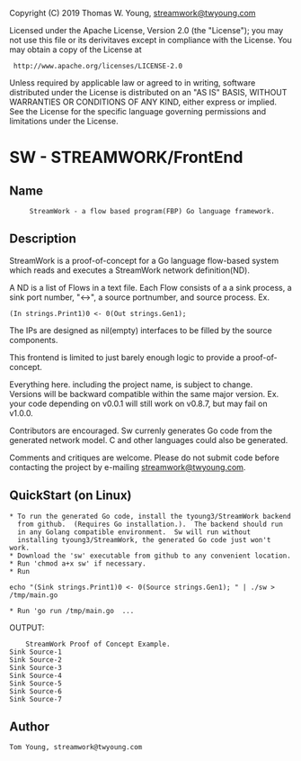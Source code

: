 Copyright (C) 2019 Thomas W. Young, streamwork@twyoung.com 

Licensed under the Apache License, Version 2.0 (the "License");
you may not use this file or its derivitaves except in compliance with the License.
You may obtain a copy of the License at

     http://www.apache.org/licenses/LICENSE-2.0

Unless required by applicable law or agreed to in writing, software
distributed under the License is distributed on an "AS IS" BASIS,
WITHOUT WARRANTIES OR CONDITIONS OF ANY KIND, either express or implied.
See the License for the specific language governing permissions and
limitations under the License.

SW - STREAMWORK/FrontEnd
=======================

Name
----

         StreamWork - a flow based program(FBP) Go language framework.
         

Description
-----------

StreamWork is a proof-of-concept for a Go language flow-based system 
which reads and executes a StreamWork network definition(ND).

A ND is a list of Flows in a text file.  Each Flow consists 
of a a sink process, a sink port number, "<->", a source portnumber, and   source process.  Ex.  

    (In strings.Print1)0 <- 0(Out strings.Gen1);

The IPs are designed as nil(empty) interfaces to be filled by the source components.    

This frontend is limited to just barely enough logic
 to provide a proof-of-concept.


Everything here. including the project name, is subject to change.  
Versions will be backward compatible within the same major version. 
Ex. your code depending on v0.0.1 will still work on v0.8.7, but may fail on v1.0.0.   

Contributors are encouraged.  Sw currenly generates Go code from the generated network model.  C and other languages could also be generated. 

Comments and critiques are welcome.    Please do not submit code before contacting the project by e-mailing streamwork@twyoung.com.     

QuickStart (on Linux) 
----------
	* To run the generated Go code, install the tyoung3/StreamWork backend 
	  from github.  (Requires Go installation.).  The backend should run 
	  in any Golang compatible environment.  Sw will run without  
	  installing tyoung3/StreamWork, the generated Go code just won't work.
	* Download the 'sw' executable from github to any convenient location.
	* Run 'chmod a+x sw' if necessary. 
	* Run 
	
```	
echo "(Sink strings.Print1)0 <- 0(Source strings.Gen1); " | ./sw > /tmp/main.go 
```
	* Run 'go run /tmp/main.go  ...

OUTPUT: 
```	
	StreamWork Proof of Concept Example.
Sink Source-1
Sink Source-2
Sink Source-3
Sink Source-4
Sink Source-5
Sink Source-6
Sink Source-7
```

Author
------

    Tom Young, streamwork@twyoung.com
